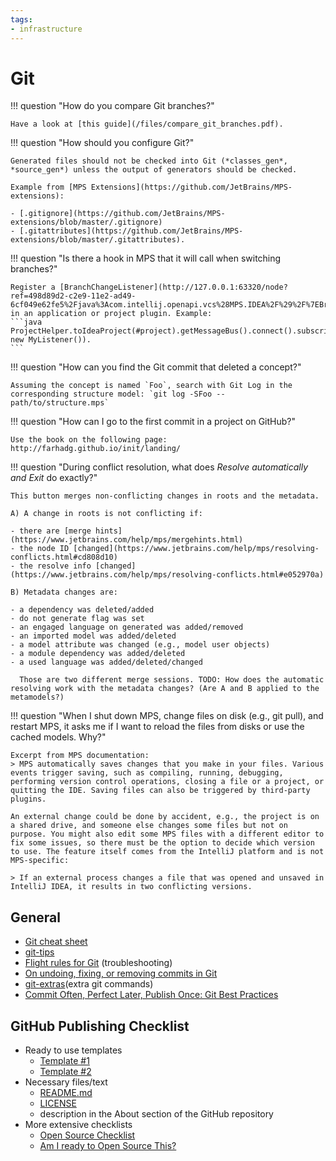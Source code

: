 ```yaml
---
tags:
- infrastructure
---
```


# Git

!!! question "How do you compare Git branches?"

    Have a look at [this guide](/files/compare_git_branches.pdf).

!!! question "How should you configure Git?"
    
    Generated files should not be checked into Git (*classes_gen*, *source_gen*) unless the output of generators should be checked.
    
    Example from [MPS Extensions](https://github.com/JetBrains/MPS-extensions):

    - [.gitignore](https://github.com/JetBrains/MPS-extensions/blob/master/.gitignore)
    - [.gitattributes](https://github.com/JetBrains/MPS-extensions/blob/master/.gitattributes).

!!! question "Is there a hook in MPS that it will call when switching branches?"

    Register a [BranchChangeListener](http://127.0.0.1:63320/node?ref=498d89d2-c2e9-11e2-ad49-6cf049e62fe5%2Fjava%3Acom.intellij.openapi.vcs%28MPS.IDEA%2F%29%2F%7EBranchChangeListener) in an application or project plugin. Example: 
    ```java
    ProjectHelper.toIdeaProject(#project).getMessageBus().connect().subscribe(BranchChangeListener.VCS_BRANCH_CHANGED, new MyListener()).
    ```

!!! question "How can you find the Git commit that deleted a concept?"

    Assuming the concept is named `Foo`, search with Git Log in the corresponding structure model: `git log -SFoo -- path/to/structure.mps`

!!! question "How can I go to the first commit in a project on GitHub?"

    Use the book on the following page: http://farhadg.github.io/init/landing/

!!! question "During conflict resolution, what does *Resolve automatically and Exit* do exactly?"

    This button merges non-conflicting changes in roots and the metadata.
    
    A) A change in roots is not conflicting if:

    - there are [merge hints](https://www.jetbrains.com/help/mps/mergehints.html)
    - the node ID [changed](https://www.jetbrains.com/help/mps/resolving-conflicts.html#cd808d10)
    - the resolve info [changed](https://www.jetbrains.com/help/mps/resolving-conflicts.html#e052970a)

    B) Metadata changes are:

    - a dependency was deleted/added
    - do not generate flag was set
    - an engaged language on generated was added/removed
    - an imported model was added/deleted
    - a model attribute was changed (e.g., model user objects)
    - a module dependency was added/deleted
    - a used language was added/deleted/changed

      Those are two different merge sessions. TODO: How does the automatic resolving work with the metadata changes? (Are A and B applied to the metamodels?)

!!! question "When I shut down MPS, change files on disk (e.g., git pull), and restart MPS, it asks me if I want to reload the files from disks or use the cached models. Why?"

    Excerpt from MPS documentation:
    > MPS automatically saves changes that you make in your files. Various events trigger saving, such as compiling, running, debugging, performing version control operations, closing a file or a project, or quitting the IDE. Saving files can also be triggered by third-party plugins.
    
    An external change could be done by accident, e.g., the project is on a shared drive, and someone else changes some files but not on purpose. You might also edit some MPS files with a different editor to fix some issues, so there must be the option to decide which version to use. The feature itself comes from the IntelliJ platform and is not MPS-specific:
    
    > If an external process changes a file that was opened and unsaved in IntelliJ IDEA, it results in two conflicting versions.


## General

- [Git cheat sheet](https://github.com/arslanbilal/git-cheat-sheet)
- [git-tips](https://github.com/git-tips/tips)
- [Flight rules for Git](https://github.com/k88hudson/git-flight-rules) (troubleshooting)
- [On undoing, fixing, or removing commits in Git](https://sethrobertson.github.io/GitFixUm/fixup.html)
- [git-extras](https://github.com/tj/git-extras)(extra git commands)
- [Commit Often, Perfect Later, Publish Once: Git Best Practices](https://sethrobertson.github.io/GitBestPractices/)

## GitHub Publishing Checklist

- Ready to use templates
    - [Template #1](https://github.com/cfpb/open-source-project-template)
    - [Template #2](https://github.com/giantswarm/example-opensource-repo)
- Necessary files/text
    - [README.md](https://docs.github.com/en/repositories/managing-your-repositorys-settings-and-features/customizing-your-repository/about-readmes)
    - [LICENSE](https://docs.github.com/en/repositories/managing-your-repositorys-settings-and-features/customizing-your-repository/licensing-a-repository)
    - description in the About section of the GitHub repository
- More extensive checklists
    - [Open Source Checklist](https://github.com/cfpb/open-source-project-template/blob/main/opensource-checklist.md)
    - [Am I ready to Open Source This?](https://gist.github.com/PurpleBooth/6f1ba788bf70fb501439)
